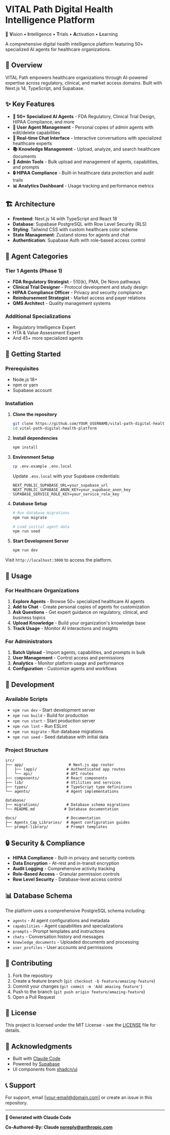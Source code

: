 # VITAL Path Digital Health Intelligence Platform

🏥 **V**ision • **I**ntelligence • **T**rials • **A**ctivation • **L**earning

A comprehensive digital health intelligence platform featuring 50+ specialized AI agents for healthcare organizations.

## 🚀 Overview

VITAL Path empowers healthcare organizations through AI-powered expertise across regulatory, clinical, and market access domains. Built with Next.js 14, TypeScript, and Supabase.

## ✨ Key Features

- **🤖 50+ Specialized AI Agents** - FDA Regulatory, Clinical Trial Design, HIPAA Compliance, and more
- **👥 User Agent Management** - Personal copies of admin agents with edit/delete capabilities
- **💬 Real-time Chat Interface** - Interactive conversations with specialized healthcare experts
- **📚 Knowledge Management** - Upload, analyze, and search healthcare documents
- **🔧 Admin Tools** - Bulk upload and management of agents, capabilities, and prompts
- **🔒 HIPAA Compliance** - Built-in healthcare data protection and audit trails
- **📊 Analytics Dashboard** - Usage tracking and performance metrics

## 🏗️ Architecture

- **Frontend**: Next.js 14 with TypeScript and React 18
- **Database**: Supabase PostgreSQL with Row Level Security (RLS)
- **Styling**: Tailwind CSS with custom healthcare color scheme
- **State Management**: Zustand stores for agents and chat
- **Authentication**: Supabase Auth with role-based access control

## 🤖 Agent Categories

### Tier 1 Agents (Phase 1)
- **FDA Regulatory Strategist** - 510(k), PMA, De Novo pathways
- **Clinical Trial Designer** - Protocol development and study design
- **HIPAA Compliance Officer** - Privacy and security compliance
- **Reimbursement Strategist** - Market access and payer relations
- **QMS Architect** - Quality management systems

### Additional Specializations
- Regulatory Intelligence Expert
- HTA & Value Assessment Expert
- And 45+ more specialized agents

## 🚦 Getting Started

### Prerequisites
- Node.js 18+
- npm or yarn
- Supabase account

### Installation

1. **Clone the repository**
   ```bash
   git clone https://github.com/YOUR_USERNAME/vital-path-digital-health-platform.git
   cd vital-path-digital-health-platform
   ```

2. **Install dependencies**
   ```bash
   npm install
   ```

3. **Environment Setup**
   ```bash
   cp .env.example .env.local
   ```

   Update `.env.local` with your Supabase credentials:
   ```env
   NEXT_PUBLIC_SUPABASE_URL=your_supabase_url
   NEXT_PUBLIC_SUPABASE_ANON_KEY=your_supabase_anon_key
   SUPABASE_SERVICE_ROLE_KEY=your_service_role_key
   ```

4. **Database Setup**
   ```bash
   # Run database migrations
   npm run migrate

   # Load initial agent data
   npm run seed
   ```

5. **Start Development Server**
   ```bash
   npm run dev
   ```

Visit `http://localhost:3000` to access the platform.

## 📖 Usage

### For Healthcare Organizations

1. **Explore Agents** - Browse 50+ specialized healthcare AI agents
2. **Add to Chat** - Create personal copies of agents for customization
3. **Ask Questions** - Get expert guidance on regulatory, clinical, and business topics
4. **Upload Knowledge** - Build your organization's knowledge base
5. **Track Usage** - Monitor AI interactions and insights

### For Administrators

1. **Batch Upload** - Import agents, capabilities, and prompts in bulk
2. **User Management** - Control access and permissions
3. **Analytics** - Monitor platform usage and performance
4. **Configuration** - Customize agents and workflows

## 🔧 Development

### Available Scripts

- `npm run dev` - Start development server
- `npm run build` - Build for production
- `npm run start` - Start production server
- `npm run lint` - Run ESLint
- `npm run migrate` - Run database migrations
- `npm run seed` - Seed database with initial data

### Project Structure

```
src/
├── app/                    # Next.js app router
│   ├── (app)/             # Authenticated app routes
│   └── api/               # API routes
├── components/            # React components
├── lib/                   # Utilities and services
├── types/                 # TypeScript type definitions
└── agents/                # Agent implementations

database/
├── migrations/            # Database schema migrations
└── README.md             # Database documentation

docs/                      # Documentation
├── Agents_Cap_Libraries/  # Agent configuration guides
└── prompt-library/        # Prompt templates
```

## 🔒 Security & Compliance

- **HIPAA Compliance** - Built-in privacy and security controls
- **Data Encryption** - At-rest and in-transit encryption
- **Audit Logging** - Comprehensive activity tracking
- **Role-Based Access** - Granular permission controls
- **Row Level Security** - Database-level access control

## 📊 Database Schema

The platform uses a comprehensive PostgreSQL schema including:

- `agents` - AI agent configurations and metadata
- `capabilities` - Agent capabilities and specializations
- `prompts` - Prompt templates and instructions
- `chats` - Conversation history and messages
- `knowledge_documents` - Uploaded documents and processing
- `user_profiles` - User accounts and permissions

## 🤝 Contributing

1. Fork the repository
2. Create a feature branch (`git checkout -b feature/amazing-feature`)
3. Commit your changes (`git commit -m 'Add amazing feature'`)
4. Push to the branch (`git push origin feature/amazing-feature`)
5. Open a Pull Request

## 📄 License

This project is licensed under the MIT License - see the [LICENSE](LICENSE) file for details.

## 🙏 Acknowledgments

- Built with [Claude Code](https://claude.ai/code)
- Powered by [Supabase](https://supabase.com)
- UI components from [shadcn/ui](https://ui.shadcn.com)

## 📞 Support

For support, email [your-email@domain.com] or create an issue in this repository.

---

**🧩 Generated with Claude Code**

**Co-Authored-By: Claude <noreply@anthropic.com>**